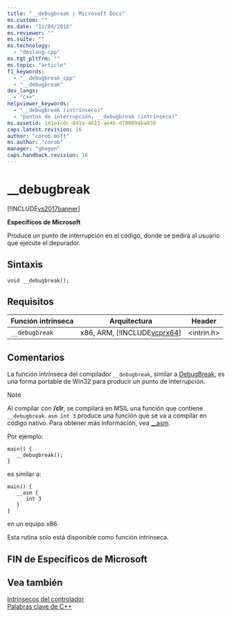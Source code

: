 ```yaml
---
title: "__debugbreak | Microsoft Docs"
ms.custom: ""
ms.date: "11/04/2016"
ms.reviewer: ""
ms.suite: ""
ms.technology: 
  - "devlang-cpp"
ms.tgt_pltfrm: ""
ms.topic: "article"
f1_keywords: 
  - "__debugbreak_cpp"
  - "__debugbreak"
dev_langs: 
  - "C++"
helpviewer_keywords: 
  - "__debugbreak (intrínseco)"
  - "puntos de interrupción, __debugbreak (intrínseco)"
ms.assetid: 1d1e1c0c-891a-4613-ae4b-d790094ba830
caps.latest.revision: 16
author: "corob-msft"
ms.author: "corob"
manager: "ghogen"
caps.handback.revision: 16
---
```

# __debugbreak
[!INCLUDE[vs2017banner](../assembler/inline/includes/vs2017banner.md)]

**Específicos de Microsoft**  
  
 Produce un punto de interrupción en el código, donde se pedirá al usuario que ejecute el depurador.  
  
## Sintaxis  
  
```  
void __debugbreak();  
```  
  
## Requisitos  
  
|Función intrínseca|Arquitectura|Header|  
|------------------------|------------------|------------|  
|`__debugbreak`|x86, ARM, [!INCLUDE[vcprx64](../assembler/inline/includes/vcprx64_md.md)]|\<intrin.h\>|  
  
## Comentarios  
 La función intrínseca del compilador `__debugbreak`, similar a [DebugBreak](http://msdn.microsoft.com/library/windows/desktop/ms679297.aspx), es una forma portable de Win32 para producir un punto de interrupción.  
  
> [!NOTE]
>  Al compilar con **\/clr**, se compilará en MSIL una función que contiene `__debugbreak`.  `asm int 3` produce una función que se va a compilar en código nativo.  Para obtener más información, vea [\_\_asm](../assembler/inline/asm.md).  
  
 Por ejemplo:  
  
```  
main() {  
   __debugbreak();  
}  
```  
  
 es similar a:  
  
```  
main() {  
   __asm {  
      int 3  
   }  
}  
```  
  
 en un equipo x86.  
  
 Esta rutina solo está disponible como función intrínseca.  
  
## FIN de Específicos de Microsoft  
  
## Vea también  
 [Intrínsecos del controlador](../intrinsics/compiler-intrinsics.md)   
 [Palabras clave de C\+\+](../cpp/keywords-cpp.md)